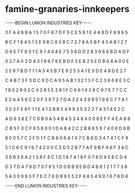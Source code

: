 # famine-granaries-innkeepers

-----BEGIN LUMON INDUSTRIES KEY-----

3 F A 4 8 B A 1 5 7 0 F 6 7 D F 5 C E 5 B 1 E 4 A 8 D F 8 9 9 5

B C F 1 8 4 5 1 3 E 9 B C 6 5 8 C 7 2 7 8 A 5 B F 4 0 A B 1 2 7

D 6 E 7 F 6 0 1 C 9 7 4 0 8 E 7 5 3 8 D D 2 8 3 0 6 6 B D A D F

0 3 7 A 0 3 D 4 3 1 8 6 7 6 E B D F 2 E B 2 5 E D 8 0 4 A 0 0 E

2 5 9 7 B D 7 1 1 A 5 4 5 B 7 E 9 2 5 3 A 1 E 0 D E 4 9 D E 2 7

C A B 7 3 F 3 D C 9 D C A 9 5 A B 1 3 2 1 3 F C 2 3 8 6 8 E 3 C

1 8 0 2 9 0 2 C 4 2 8 5 E 2 9 1 F C 6 6 1 4 2 8 C 9 7 E 7 7 C C

E 2 A 4 5 6 C 2 0 F 3 9 7 2 7 D A 3 2 4 3 9 9 5 1 9 6 C 7 7 A 1

3 0 3 F E 9 F 1 1 E 4 1 2 B B 5 4 9 9 3 5 3 2 2 7 4 3 1 4 5 2 C

A D 6 3 8 E 7 C 6 B 0 A 5 4 B 4 5 3 4 8 4 0 0 6 E F F 4 E A 8 8

C B 5 F 0 C F 6 5 8 0 0 1 D A 8 4 2 C 2 B 8 8 5 9 7 4 0 6 D 6 B

8 0 0 5 7 C 2 F D 1 F C B 8 0 6 A 1 4 7 C B 6 D 3 4 7 4 1 C F 9

5 1 C 6 C 9 1 6 7 4 2 0 0 C 5 D 5 2 B 7 7 A F 9 B F A 6 F 3 8 C

3 9 B 3 6 A 2 1 3 8 F 4 C 1 D 1 8 7 4 1 8 F 0 7 8 D 9 5 8 C D 4

D 3 7 D A 7 6 D 7 0 7 6 5 1 D 0 B B 9 E B D 4 B 8 1 2 1 7 7 3 8

5 A 3 0 9 9 3 F 7 E C 7 6 D 8 9 5 5 2 F 6 8 5 4 9 D 1 6 7 6 D 6

-----END LUMON INDUSTRIES KEY-----
